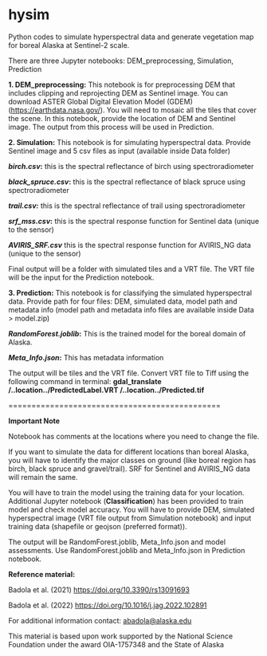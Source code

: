 # hysim
Python codes to simulate hyperspectral data and generate vegetation map for boreal Alaska at Sentinel-2 scale.

There are three Jupyter notebooks: DEM_preprocessing, Simulation, Prediction

**1. DEM_preprocessing:**
This notebook is for preprocessing DEM that includes clipping and reprojecting DEM as Sentinel image. You can download ASTER Global Digital Elevation Model (GDEM) (https://earthdata.nasa.gov/). You will need to mosaic all the tiles that cover the scene. In this notebook, provide the location of DEM and Sentinel image. The output from this process will be used in Prediction. 

**2. Simulation:**
This notebook is for simulating hyperspectral data. Provide Sentinel image and 5 csv files as input (available inside Data folder)

**_birch.csv_:** this is the spectral reflectance of birch using spectroradiometer

**_black_spruce.csv_:**  this is the spectral reflectance of black spruce using spectroradiometer

**_trail.csv:_** this is the spectral reflectance of trail using spectroradiometer

**_srf_mss.csv_:** this is the spectral response function for Sentinel data (unique to the sensor)

**_AVIRIS_SRF.csv_** this is the spectral response function for AVIRIS_NG data (unique to the sensor)

Final output will be a folder with simulated tiles and a VRT file. The VRT file will be the input for the Prediction notebook. 

**3. Prediction:**
This notebook is for classifying the simulated hyperspectral data. 
Provide path for four files: DEM, simulated data, model path and metadata info (model path and metadata info files are available inside Data > model.zip)

**_RandomForest.joblib_:** This is the trained model for the boreal domain of Alaska. 

**_Meta_Info.json_:** This has metadata information

The output will be tiles and the VRT file. Convert VRT file to Tiff using the following command in terminal:
**gdal_translate /..location../PredictedLabel.VRT /..location../Predicted.tif**

==============================================

**Important Note**

Notebook has comments at the locations where you need to change the file. 

If you want to simulate the data for different locations than boreal Alaska, you will have to identify the major classes on ground (like boreal region has birch, black spruce and gravel/trail). SRF for Sentinel and AVIRIS_NG data will remain the same.

You will have to train the model using the training data for your location. Additional Jupyter notebook (**Classification**) has been provided to train model and check model accuracy. You will have to provide DEM, simulated hyperspectral image (VRT file output from Simulation notebook) and input training data (shapefile or geojson (preferred format)).

The output will be RandomForest.joblib, Meta_Info.json and model assessments. Use RandomForest.joblib and Meta_Info.json in Prediction notebook.

**Reference material:**

Badola et al. (2021) https://doi.org/10.3390/rs13091693

Badola et al. (2022) https://doi.org/10.1016/j.jag.2022.102891

For additional information contact: abadola@alaska.edu

This material is based upon work supported by the National Science Foundation under the award OIA-1757348 and the State of Alaska

